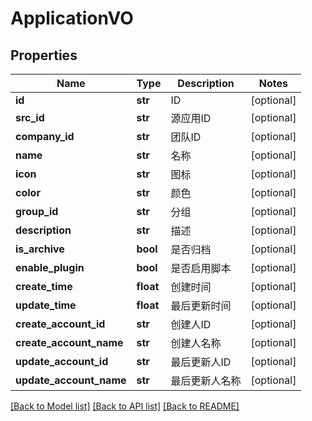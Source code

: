 # ApplicationVO

## Properties
Name | Type | Description | Notes
------------ | ------------- | ------------- | -------------
**id** | **str** | ID | [optional] 
**src_id** | **str** | 源应用ID | [optional] 
**company_id** | **str** | 团队ID | [optional] 
**name** | **str** | 名称 | [optional] 
**icon** | **str** | 图标 | [optional] 
**color** | **str** | 颜色 | [optional] 
**group_id** | **str** | 分组 | [optional] 
**description** | **str** | 描述 | [optional] 
**is_archive** | **bool** | 是否归档 | [optional] 
**enable_plugin** | **bool** | 是否启用脚本 | [optional] 
**create_time** | **float** | 创建时间 | [optional] 
**update_time** | **float** | 最后更新时间 | [optional] 
**create_account_id** | **str** | 创建人ID | [optional] 
**create_account_name** | **str** | 创建人名称 | [optional] 
**update_account_id** | **str** | 最后更新人ID | [optional] 
**update_account_name** | **str** | 最后更新人名称 | [optional] 

[[Back to Model list]](../README.md#documentation-for-models) [[Back to API list]](../README.md#documentation-for-api-endpoints) [[Back to README]](../README.md)

